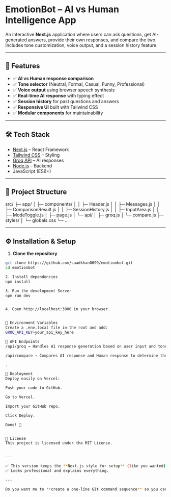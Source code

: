 # EmotionBot – AI vs Human Intelligence App

An interactive **Next.js** application where users can ask questions, get AI-generated answers, provide their own responses, and compare the two. Includes tone customization, voice output, and a session history feature.

---

## 🚀 Features
- ✅ **AI vs Human response comparison**
- ✅ **Tone selector** (Neutral, Formal, Casual, Funny, Professional)
- ✅ **Voice output** using browser speech synthesis
- ✅ **Real-time AI response** with typing effect
- ✅ **Session history** for past questions and answers
- ✅ **Responsive UI** built with Tailwind CSS
- ✅ **Modular components** for maintainability

---

## 🛠️ Tech Stack
- [Next.js](https://nextjs.org/) – React Framework
- [Tailwind CSS](https://tailwindcss.com/) – Styling
- [Groq API](https://groq.com/) – AI responses
- [Node.js](https://nodejs.org/) – Backend
- JavaScript (ES6+)

---

## 📂 Project Structure
src/
├─ app/
│ ├─ components/
│ │ ├─ Header.js
│ │ ├─ Messages.js
│ │ ├─ ComparisonResult.js
│ │ ├─ SessionHistory.js
│ │ ├─ InputArea.js
│ │ ├─ ModeToggle.js
│ ├─ page.js
│ └─ api/
│ ├─ groq.js
│ └─ compare.js
├─ styles/
│ └─ globals.css
└─ ...

---

## ⚙️ Installation & Setup

1. **Clone the repository**
```bash
git clone https://github.com/saadkhan0099/emotionbot.git
cd emotionbot

2. Install dependencies
npm install

3. Run the development Server
npm run dev


4. Open http://localhost:3000 in your browser.


🔑 Environment Variables
Create a .env.local file in the root and add:
GROQ_API_KEY=your_api_key_here

📡 API Endpoints
/api/groq → Handles AI response generation based on user input and tone.

/api/compare → Compares AI response and Human response to determine the winner.

.

🚀 Deployment
Deploy easily on Vercel:

Push your code to GitHub.

Go to Vercel.

Import your GitHub repo.

Click Deploy.

Done! 🎉


📜 License
This project is licensed under the MIT License.


---

✅ This version keeps the **Next.js style for setup** (like you wanted) **plus your custom details**.  
✅ Looks professional and explains everything.

---

Do you want me to **create a one-line Git command sequence** so you can commit and push this updated README now?
